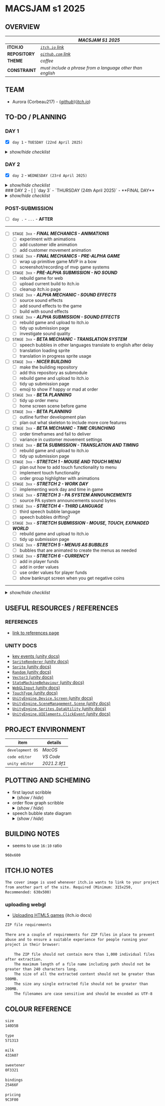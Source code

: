 # MACSJAM s1 2025

## OVERVIEW

|  | *MACSJAM S1 2025* |
| --- | --- |
| **ITCH.IO** | *[`itch.io` link](https://itch.io/jam/macsjam-semester-1-2025)* |
| **REPOSITORY** | *[`github.com` link](https://itch.io/jam/macsjam-semester-1-2025)* |
| **THEME** | *coffee* |
| **CONSTRAINT** | *must include a phrase from a language other than english* |

## TEAM

* Aurora (Corbeau217) - (*[github](https://github.com/corbeau217)*)(*[itch.io](https://corbeau217.itch.io/)*)

## TO-DO / PLANNING

### DAY 1
- [x] `day 1` - `TUESDAY (22nd April 2025)`

<details><summary><i>show/hide checklist</i></summary>

---
- [x] `STAGE 001` - ***GAME PRELIMINARY DESIGN AND RESEARCH***
    - [x] brainstorm game ideas
    - [x] add theme and constraint to readme
- [x] `STAGE 002` - ***INITIAL GAME DOCUMENTATION***
    - [x] create `/docs/readme.md`
    - [x] fill out base skeleton for `/docs/readme.md`
    - [x] add elements to the to-do section
    - [x] first draft of game development roadmap
    - [x] add team contacts and project references
- [x] `STAGE 003` - ***MORE EARLY GAME RESEARCH***
    - [x] experiment with unity to identify which features to use or move to later
    - [x] create/source primitive game objects
- [x] `STAGE 004` - ***MORE EARLY GAME DOCUMENTATION***
    - [x] sketch primitive interface
    - [x] draw coffee machine
- [x] `STAGE 005` - ***PRE-ALPHA GAME DEVELOPMENT***
    - [x] add coffee machine object
    - [x] add placeholder customer sprites
    - [x] customer manager script delegates the state of customers
    - [x] customer object script handles moving around the scene
    - [x] customer object knows when they leave the scene
- [x] `STAGE 006` - ***INPUT KNOWABLES***
    - [x] experiment with keyboard input
    - [x] player object can detect input
    - [x] player object can tell the customer their order is done
    - [x] input timeout script
- [x] `STAGE 007` - ***SPEECH BUBBLES***
    - [x] draw speech bubbles
    - [x] add customer speech bubbles
    - [x] put text in them
    - [x] speech bubbles show / hide
    - [x] customer detects proximity to ordering marker 
- [x] `STAGE 008` - ***PROGRESS UPDATE***
    - [x] screenshot of not working scene
    - [x] recording showing input/customer state/input timeout working
- [x] `STAGE 009` - ***MORE SPRITES***
    - [x] draw up order menu sprite
    - [x] draw some customer sprites
    - [x] draw winning medal sprite
---

</details>


### DAY 2
- [x] `day 2` - `WEDNESDAY (23rd April 2025)`

<details><summary><i>show/hide checklist</i></summary>

---
- [x] `STAGE 101` - ***DESIGN AND DOCUMENTING***
    - [x] research `SpriteRenderer` scripting
    - [x] cleanup order menu sprite to use masks for colouring
    - [x] cleanup speech bubble sprites to be masks for colouring
    - [x] cleanup TODO based on time remaining
    - [x] add missing tasks in TODO section
    - [x] move unecessary features to stretch goals
- [x] `STAGE 102` - ***LIGHT TASK - USING MORE SPRITES***
    - [x] add order menu sprites to scene
    - [x] add location marker layer
    - [x] location marker layer culled from camera
    - [x] using sprite layers for draw ordering
    - [x] add customer sprites to scene
    - [x] customer sprites now randomised from list
- [x] `STAGE 103` - ***CORE MECHANIC - INPUT USAGE***
    - [x] add in the new sweetener option
    - [x] fixing bug with customers sometimes returning too fast
    - [x] scribble ideas for flow chart
    - [x] scribble ideas for coffee order states
    - [x] placeholder order option selection sprites as flow graph
    - [x] create states for coffee machine system
    - [x] detect input to make order selections
    - [x] have graph sprites hide to show order
    - [x] confirm order making is working
- [x] `STAGE 104` - ***INITIAL BUILD - SUBMIT EARLY GAME***
    - [x] added no sugar option to current speech bubble style
    - [x] make node key sprites
    - [x] add sprites to scene
    - [x] moving flow graph scripts to scripts folder
    - [x] fixing order match bug
    - [x] fixing initial orders not randomised
    - [x] attempt to build to webgl
    - [x] use a non-square sprite for location markers
    - [x] tweak scene to fit 16:10 viewing ratio
    - [x] upload current build to itch.io
    - [x] minimalist itch.io page
    - [x] explored itch.io settings and made ready
- [x] `STAGE 105` - ***LIGHT TASK - BUBBLES BETTER***
    - [x] change speech bubble manager to swap sprites instead of objects
    - [x] add new speech bubble style to the scene
    - [x] speech bubble frame redesign
    - [x] match colours for speech bubbles and order icons
    - [x] add colour hex values to readme
---

</details>
### DAY 2
- [ ] `day 3` - `THURSDAY (24th April 2025)` - **FINAL DAY**

<details><summary><i>show/hide checklist</i></summary>

---
- [x] `STAGE 201` - ***CORE MECHANIC - CONSTRAINT USAGE***
    - [x] add sprites for french mutterings
    - [x] add alternative speech bubble collection
    - [x] when current orderer, rudely interrupt and swap bubble to order
    - [x] otherwise, mutter random french/english sentences
    - [x] removed the pesky `.DS_Store` file from repo
    - [x] adding screenshots/clips to documentation
- [x] `STAGE 202` - ***REBUILD AND SUBMIT***
    - [x] rebuild game for web
    - [x] upload current build to itch.io
- [x] `STAGE 202` - ***CORE MECHANIC - HAPPY SAD EMOJI 3 STRIKES***
    - [x] detecting order's error count
    - [x] track order error count 
    - [x] track successful order count 
- [ ] `STAGE 203` - ***CORE MECHANIC - MENUS***
    - [x] press tab to show order menu reference
    - [ ] home screen scene before game
    - [x] game detects win state when 10 successful orders
    - [x] game detects loss state when 4 order mistakes
    - [ ] win screen shown on win state
    - [x] loss screen shown on loss state
- [x] `STAGE 202` - ***REBUILD AND SUBMIT***
    - [x] rebuild game for web
    - [x] upload current build to itch.io
- [x] `STAGE 206` - ***LIGHT TASK - IMPROVED MOVEMENT***
    - [x] using move towards for customer stepping back
    - [x] backwards movement speed
- [x] `STAGE 204` - ***LIGHT TASK - GAME STATUS***
    - [x] coffee machine blips for bad order count
    - [x] coffee machine screen shows successful orders
---

</details>

### POST-SUBMISSION 
- [ ] `day .` - `...` - **AFTER**
---
- [ ] `STAGE 3xx` - ***FINAL MECHANICS - ANIMATIONS***
    - [ ] experiment with animations
    - [ ] add customer idle animation
    - [ ] add customer movement animation
- [ ] `STAGE 3xx` - ***FINAL MECHANICS - PRE-ALPHA GAME***
    - [ ] wrap up primitive game MVP in a bow
    - [ ] screenshot/recording of mvp game systems
- [ ] `STAGE 3xx` - ***PRE-ALPHA SUBMISSION - NO SOUND***
    - [ ] rebuild game for web
    - [ ] upload current build to itch.io
    - [ ] cleanup itch.io page
- [ ] `STAGE 3xx` - ***ALPHA MECHANIC - SOUND EFFECTS***
    - [ ] source sound effects
    - [ ] add sound effects to the game
    - [ ] build with sound effects
- [ ] `STAGE 3xx` - ***ALPHA SUBMISSION - SOUND EFFECTS***
    - [ ] rebuild game and upload to itch.io
    - [ ] tidy up submission page
    - [ ] investigate sound quality
- [ ] `STAGE 3xx` - ***BETA MECHANIC - TRANSLATION SYSTEM***
    - [ ] speech bubbles in other languages translate to english after delay
    - [ ] translation loading sprite
    - [ ] translation in progress sprite usage
- [ ] `STAGE 3xx` - ***NICER BUILDING***
    - [ ] make the building repository
    - [ ] add this repository as submodule
    - [ ] rebuild game and upload to itch.io
    - [ ] tidy up submission page
    - [ ] emoji to show if happy or mad at order
- [ ] `STAGE 3xx` - ***BETA PLANNING***
    - [ ] tidy up order menu
    - [ ] home screen scene before game
- [ ] `STAGE 3xx` - ***BETA PLANNING***
    - [ ] outline further development plan
    - [ ] plan out what skeleton to include more core features
- [ ] `STAGE 3xx` - ***BETA MECHANIC - TIME CRUNCHING***
    - [ ] order timeframes and fail to deliver
    - [ ] variance in customer movement settings
- [ ] `STAGE 3xx` - ***BETA SUBMISSION - TRANSLATION AND TIMING***
    - [ ] rebuild game and upload to itch.io
    - [ ] tidy up submission page
- [ ] `STAGE 3xx` - ***STRETCH 1 - MOUSE AND TOUCH MENU***
    - [ ] plan out how to add touch functionality to menu
    - [ ] implement touch functionality
    - [ ] order group highlighter with animations
- [ ] `STAGE 3xx` - ***STRETCH 2 - WORK DAY***
    - [ ] implementing work day and time in game
- [ ] `STAGE 3xx` - ***STRETCH 3 - PA SYSTEM ANNOUNCEMENTS***
    - [ ] source PA system announcements sound bytes
- [ ] `STAGE 3xx` - ***STRETCH 4 - THIRD LANGUAGE***
    - [ ] third speech bubble language
    - [ ] speech bubbles drifting?
- [ ] `STAGE 3xx` - ***STRETCH SUBMISSION - MOUSE, TOUCH, EXPANDED WORLD***
    - [ ] rebuild game and upload to itch.io
    - [ ] tidy up submission page
- [ ] `STAGE 3xx` - ***STRETCH 5 - MENUS AS BUBBLES***
    - [ ] bubbles that are animated to create the menus as needed
- [ ] `STAGE 3xx` - ***STRETCH 6 - CURRENCY***
    - [ ] add in player funds
    - [ ] add in order values
    - [ ] use order values for player funds
    - [ ] show bankrupt screen when you get negative coins
---

<details><summary><i>show/hide checklist</i></summary>
</details>


## USEFUL RESOURCES / REFERENCES

### REFERENCES

* [link to references page](/docs/sentence_source_images/readme.md)

### UNITY DOCS

* [key events (unity docs)](https://docs.unity3d.com/ScriptReference/Event-keyCode.html)
* [`SpriteRenderer` (unity docs)](https://docs.unity3d.com/2021.2/Documentation/ScriptReference/SpriteRenderer.html)
* [`Sprite` (unity docs)](https://docs.unity3d.com/2021.2/Documentation/ScriptReference/Sprite.html)
* [`Random` (unity docs)](https://docs.unity3d.com/2021.2/Documentation/ScriptReference/Random.html)
* [`Vector3` (unity docs)](https://docs.unity3d.com/2021.2/Documentation/ScriptReference/Vector3.html)
* [`StateMachineBehaviour` (unity docs)](https://docs.unity3d.com/2021.2/Documentation/ScriptReference/StateMachineBehaviour.html)
* [`WebGLInput` (unity docs)](https://docs.unity3d.com/2021.2/Documentation/ScriptReference/WebGLInput.html)
* [`TouchType` (unity docs)](https://docs.unity3d.com/2021.2/Documentation/ScriptReference/TouchType.html)
* [`UnityEngine.Device.Screen` (unity docs)](https://docs.unity3d.com/2021.2/Documentation/ScriptReference/Device.Screen.html)
* [`UnityEngine.SceneManagement.Scene` (unity docs)](https://docs.unity3d.com/2021.2/Documentation/ScriptReference/SceneManagement.Scene.html)
* [`UnityEngine.Sprites.DataUtility` (unity docs)](https://docs.unity3d.com/2021.2/Documentation/ScriptReference/Sprites.DataUtility.html)
* [`UnityEngine.UIElements.ClickEvent` (unity docs)](https://docs.unity3d.com/2021.2/Documentation/ScriptReference/UIElements.ClickEvent.html)

## PROJECT ENVIRONMENT

| **item** | **details** |
| --- | --- |
| `development OS` | *MacOS* |
| `code editor` | *VS Code* |
| `unity editor` | *2021.2.9f1* |


## PLOTTING AND SCHEMING

<ul>
    <li>first layout scribble
<details><summary>(<i>show / hide</i>)</summary>
        
![scribble](/docs/planning_scribbles/first_layout_scribble.jpg)

</details>
    </li>
    <li>order flow graph scribble
<details><summary>(<i>show / hide</i>)</summary>
        
![scribble](/docs/planning_scribbles/order_flow_graph_scribble.png)

</details>
    </li>
    <li>speech bubble state diagram
<details><summary>(<i>show / hide</i>)</summary>
        
![scribble](/docs/planning_scribbles/speech_bubble_state.png)

</details>
    </li>
</ul>

## BUILDING NOTES

* seems to use `16:10` ratio
```
960x600
```


## ITCH.IO NOTES

```
The cover image is used whenever itch.io wants to link to your project from another part of the site. Required (Minimum: 315x250, Recommended: 630x500)
```

### uploading webgl

* [Uploading HTML5 games](https://itch.io/docs/creators/html5) (itch.io docs)

```
ZIP file requirements

There are a couple of requirements for ZIP files in place to prevent abuse and to ensure a suitable experience for people running your project in their browser:

    The ZIP file should not contain more than 1,000 individual files after extraction.
    The maximum length of a file name including path should not be greater than 240 characters long.
    The size of all the extracted content should not be greater than 500MB.
    The size any single extracted file should not be greater than 200MB.
    The filenames are case sensitive and should be encoded as UTF-8
```

## COLOUR REFERENCE

```
size
140D5B

type
571313

milk
433A07

sweetener
0F3321

bindings
25466F

pricing
9C3F00
```